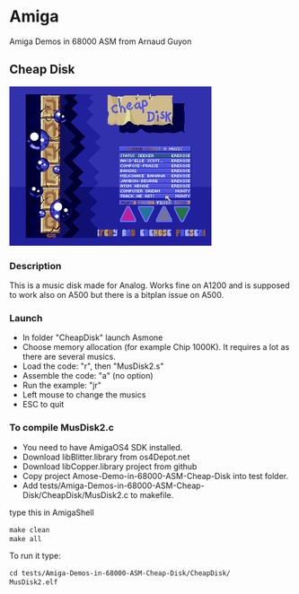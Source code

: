 # Amiga
Amiga Demos in 68000 ASM from Arnaud Guyon

## Cheap Disk

![CheapDisk Screenshot](CheapDisk.png "CheapDisk Screenshot")

### Description

This is a music disk made for Analog. Works fine on A1200 and is supposed to work also on A500 but there is a bitplan issue on A500.

### Launch

- In folder "CheapDisk" launch Asmone
- Choose memory allocation (for example Chip 1000K). It requires a lot as there are several musics.
- Load the code: "r", then "MusDisk2.s"
- Assemble the code: "a" (no option)
- Run the example: "jr"
- Left mouse to change the musics
- ESC to quit

### To compile MusDisk2.c

- You need to have AmigaOS4 SDK installed.
- Download libBlitter.library from os4Depot.net
- Download libCopper.library project from github
- Copy project Amose-Demo-in-68000-ASM-Cheap-Disk into test folder.
- Add tests/Amiga-Demos-in-68000-ASM-Cheap-Disk/CheapDisk/MusDisk2.c to makefile.

type this in AmigaShell

    make clean
    make all
    
To run it type:
    
    cd tests/Amiga-Demos-in-68000-ASM-Cheap-Disk/CheapDisk/
    MusDisk2.elf
    
